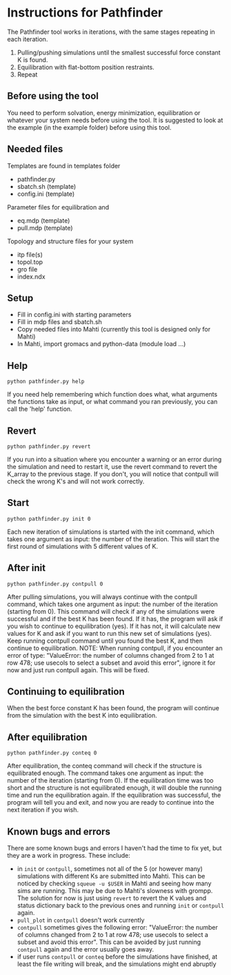 # Instructions for Pathfinder

The Pathfinder tool works in iterations, with the same stages repeating in each iteration.

1. Pulling/pushing simulations until the smallest successful force constant K is found. 
2. Equilibration with flat-bottom position restraints.
3. Repeat

## Before using the tool
You need to perform solvation, energy minimization, equilibration or whatever your system needs before using the tool. 
It is suggested to look at the example (in the example folder) before using this tool.

## Needed files
Templates are found in templates folder
* pathfinder.py
* sbatch.sh (template)
* config.ini (template)

Parameter files for equilibration and 
* eq.mdp (template)
* pull.mdp (template)

Topology and structure files for your system
* itp file(s)
* topol.top
* gro file
* index.ndx

## Setup
* Fill in config.ini with starting parameters
* Fill in mdp files and sbatch.sh
* Copy needed files into Mahti (currently this tool is designed only for Mahti)
* In Mahti, import gromacs and python-data (module load ...)

## Help
```
python pathfinder.py help
```
If you need help remembering which function does what, what arguments the 
functions take as input, or what command you ran previously, you can call the 'help' function.

## Revert
```
python pathfinder.py revert
```
If you run into a situation where you encounter a warning or an error during the simulation and need to restart it, use the revert command to revert the K_array to the previous stage. If you don't, you will notice that contpull will check the wrong K's and will not work correctly.

## Start
```
python pathfinder.py init 0 
```
Each new iteration of simulations is started with the init command, which 
takes one argument as input: the number of the iteration. This will start 
the first round of simulations with 5 different values of K.


## After init
```
python pathfinder.py contpull 0 
```
After pulling simulations, you will always continue with the contpull command, which takes one argument as input: the number of the iteration (starting from 0). This command will check if any of the simulations were successful and if the best K has been found. If it has, the program will ask if you wish to continue to equilibration (yes). If it has not, it will calculate new values for K and ask if you want to run this new set of simulations (yes). Keep running contpull command until you found the best K, and then continue to equilibration.
NOTE: When running contpull, if you encounter an error of type: "ValueError: the number of columns changed from 2 to 1 at row 478; use usecols to select a subset and avoid this error", ignore it for now and just run contpull again. This will be fixed.

## Continuing to equilibration
When the best force constant K has been found, the program will continue from the simulation with the best K into equilibration. 

## After equilibration
```
python pathfinder.py conteq 0 
```
After equilibration, the conteq command will check if the structure is equilibrated enough. The command takes one argument as input: the number of the iteration (starting from 0). If the equilibration time was too short and the structure is not equilibrated enough, it will double the running time and run the equilibration again. If the equilibration was successful, the program will tell you and exit, and now you are ready to continue into the next iteration if you wish. 

## Known bugs and errors
There are some known bugs and errors I haven't had the time to fix yet, but they are a work in progress.
These include:
* in ```init``` or ```contpull```, sometimes not all of the 5 (or however many) simulations with different Ks are submitted into Mahti. This can be noticed by checking ```squeue -u $USER``` in Mahti and seeing how many sims are running. This may be due to Mahti's slowness with grompp. The solution for now is just using ```revert``` to revert the K values and status dictionary back to the previous ones and running ```init``` or ```contpull``` again. 
* ```pull_plot``` in ```contpull``` doesn't work currently
* ```contpull``` sometimes gives the following error: "ValueError: the number of columns changed from 2 to 1 at row 478; use usecols to select a subset and avoid this error". This can be avoided by just running ```contpull``` again and the error usually goes away.
* if user runs ```contpull``` or ```conteq``` before the simulations have finished, at least the file writing will break, and the simulations might end abruptly




